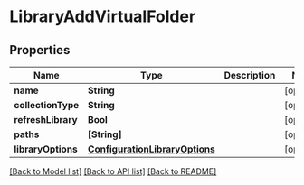 # LibraryAddVirtualFolder

## Properties
Name | Type | Description | Notes
------------ | ------------- | ------------- | -------------
**name** | **String** |  | [optional] 
**collectionType** | **String** |  | [optional] 
**refreshLibrary** | **Bool** |  | [optional] 
**paths** | **[String]** |  | [optional] 
**libraryOptions** | [**ConfigurationLibraryOptions**](ConfigurationLibraryOptions.md) |  | [optional] 

[[Back to Model list]](../README.md#documentation-for-models) [[Back to API list]](../README.md#documentation-for-api-endpoints) [[Back to README]](../README.md)


